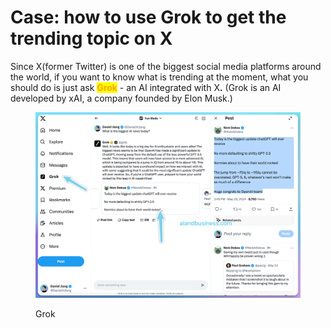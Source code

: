# Case: how to use Grok to get the trending topic on X

Since X(former Twitter) is one of the biggest social media platforms around the world, if you want to know what is trending at the moment, what you should do is just ask <mark style="color:orange;">**Grok**</mark> - an AI integrated with &#x58;**.** (Grok is an AI developed by xAI, a company founded by Elon Musk.)

<figure><img src="../../.gitbook/assets/grok tiny.png" alt=""><figcaption><p>Grok</p></figcaption></figure>









